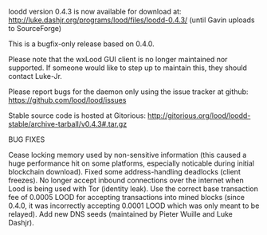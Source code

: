 loodd version 0.4.3 is now available for download at:
http://luke.dashjr.org/programs/lood/files/loodd-0.4.3/ (until Gavin uploads to SourceForge)

This is a bugfix-only release based on 0.4.0.

Please note that the wxLood GUI client is no longer maintained nor supported. If someone would like to step up to maintain this, they should contact Luke-Jr.

Please report bugs for the daemon only using the issue tracker at github:
https://github.com/lood/lood/issues

Stable source code is hosted at Gitorious:
http://gitorious.org/lood/loodd-stable/archive-tarball/v0.4.3#.tar.gz

BUG FIXES

Cease locking memory used by non-sensitive information (this caused a huge performance hit on some platforms, especially noticable during initial blockchain download).
Fixed some address-handling deadlocks (client freezes).
No longer accept inbound connections over the internet when Lood is being used with Tor (identity leak).
Use the correct base transaction fee of 0.0005 LOOD for accepting transactions into mined blocks (since 0.4.0, it was incorrectly accepting 0.0001 LOOD which was only meant to be relayed).
Add new DNS seeds (maintained by Pieter Wuille and Luke Dashjr).

